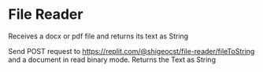 # File Reader
Receives a docx or pdf file and returns its text as String

Send POST request to https://replit.com/@shigeocst/file-reader/fileToString and a document in read binary mode.
Returns the Text as String
